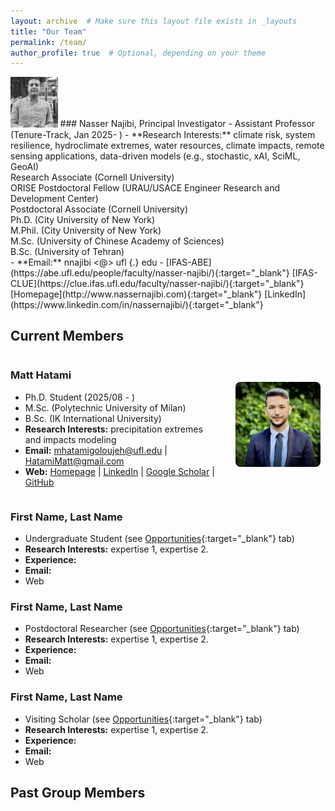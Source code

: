 ```yaml
---
layout: archive  # Make sure this layout file exists in _layouts
title: "Our Team"
permalink: /team/
author_profile: true  # Optional, depending on your theme
---
```


<img src="https://raw.githubusercontent.com/nassernajibi/lab/master/images/nassernajibi_photo.png" width="15%" alt="Nasser photo" />
### Nasser Najibi, Principal Investigator
- Assistant Professor (Tenure-Track, Jan 2025- )
- **Research Interests:** climate risk, system resilience, hydroclimate extremes, water resources, climate impacts, remote sensing applications, data-driven models (e.g., stochastic, xAI, SciML, GeoAI)<br/>
Research Associate (Cornell University)<br/>
ORISE Postdoctoral Fellow (URAU/USACE Engineer Research and Development Center)<br/>
Postdoctoral Associate (Cornell University)<br/>
Ph.D. (City University of New York)<br/>
M.Phil. (City University of New York)<br/>
M.Sc. (University of Chinese Academy of Sciences)<br/>
B.Sc. (University of Tehran)<br/>
- **Email:** nnajibi <@> ufl {.} edu
- [IFAS-ABE](https://abe.ufl.edu/people/faculty/nasser-najibi/){:target="_blank"} [IFAS-CLUE](https://clue.ifas.ufl.edu/faculty/nasser-najibi/){:target="_blank"} [Homepage](http://www.nassernajibi.com){:target="_blank"} [LinkedIn](https://www.linkedin.com/in/nassernajibi/){:target="_blank"} 

## Current Members
<div style="display: flex; align-items: center; gap: 20px;">

  <!-- Left column: text -->
  <div style="flex: 1; max-width: 70%; text-align: left;">
    <h3>Matt Hatami</h3>
    <ul>
      <li>Ph.D. Student (2025/08 - )</li>
      <li>M.Sc. (Polytechnic University of Milan)</li>
      <li>B.Sc. (IK International University)</li>
      <li><strong>Research Interests:</strong> precipitation extremes and impacts modeling </li>
      <li><strong>Email:</strong> 
        <a href="mailto:mhatamigoloujeh@ufl.edu">mhatamigoloujeh@ufl.edu</a> | 
        <a href="mailto:HatamiMatt@gmail.com">HatamiMatt@gmail.com</a>
      </li>
      <li><strong>Web:</strong> 
        <a href="https://hatamimatt.github.io" target="_blank">Homepage</a> | 
        <a href="https://www.linkedin.com/in/hatamimatt/" target="_blank">LinkedIn</a> | 
        <a href="https://scholar.google.com/citations?user=YOUR_ID" target="_blank">Google Scholar</a> | 
        <a href="https://github.com/HatamiMatt" target="_blank">GitHub</a>
      </li>
    </ul>
  </div>

  <!-- Right column: image -->
  <div style="flex: 1; max-width: 30%; text-align: center;">
    <img src="/images/matt.jpg" alt="Matt Hatami" style="width: 90%; border-radius: 8px;" />
  </div>

</div>


### First Name, Last Name
- Undergraduate Student (see [Opportunities](https://nassernajibi.github.io/lab/opportunities/){:target="_blank"} tab)
- **Research Interests:** expertise 1, expertise 2.
- **Experience:** 
- **Email:**
- Web

### First Name, Last Name
- Postdoctoral Researcher (see [Opportunities](https://nassernajibi.github.io/lab/opportunities/){:target="_blank"} tab)
- **Research Interests:** expertise 1, expertise 2.
- **Experience:** 
- **Email:**
- Web

### First Name, Last Name
- Visiting Scholar (see [Opportunities](https://nassernajibi.github.io/lab/opportunities/){:target="_blank"} tab)
- **Research Interests:** expertise 1, expertise 2.
- **Experience:** 
- **Email:**
- Web

## Past Group Members
